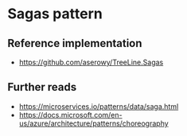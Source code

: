 # Sagas pattern
## Reference implementation
- https://github.com/aserowy/TreeLine.Sagas
## Further reads
- https://microservices.io/patterns/data/saga.html
- https://docs.microsoft.com/en-us/azure/architecture/patterns/choreography
